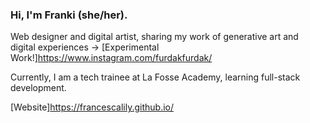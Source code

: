 ### Hi, I'm Franki (she/her). 
Web designer and digital artist, sharing my work of generative art and digital experiences -> [Experimental Work!]https://www.instagram.com/furdakfurdak/

Currently, I am a tech trainee at La Fosse Academy, learning full-stack development.


[Website]https://francescalily.github.io/

<!--
**francescalily/francescalily** is a ✨ _special_ ✨ repository because its `README.md` (this file) appears on your GitHub profile.

Here are some ideas to get you started:

- 🔭 I’m currently working on ...
- 🌱 I’m currently learning ...
- 👯 I’m looking to collaborate on ...
- 🤔 I’m looking for help with ...
- 💬 Ask me about ...
- 📫 How to reach me: ...
- 😄 Pronouns: ...
- ⚡ Fun fact: ...
-->
